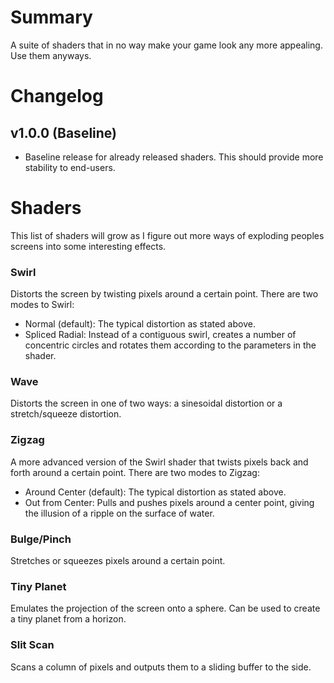 # Summary

A suite of shaders that in no way make your game look any more appealing. Use them anyways.

# Changelog

## v1.0.0 (Baseline)

- Baseline release for already released shaders. This should provide more stability to end-users.

# Shaders

This list of shaders will grow as I figure out more ways of exploding peoples screens into some interesting effects.

### Swirl

Distorts the screen by twisting pixels around a certain point. There are two modes to Swirl:

- Normal (default): The typical distortion as stated above.
- Spliced Radial: Instead of a contiguous swirl, creates a number of concentric circles and rotates them according to the parameters in the shader.

### Wave

Distorts the screen in one of two ways: a sinesoidal distortion or a stretch/squeeze distortion.

### Zigzag

A more advanced version of the Swirl shader that twists pixels back and forth around a certain point. There are two modes to Zigzag:

- Around Center (default): The typical distortion as stated above.
- Out from Center: Pulls and pushes pixels around a center point, giving the illusion of a ripple on the surface of water.

### Bulge/Pinch

Stretches or squeezes pixels around a certain point.

### Tiny Planet

Emulates the projection of the screen onto a sphere. Can be used to create a tiny planet from a horizon.

### Slit Scan

Scans a column of pixels and outputs them to a sliding buffer to the side.
